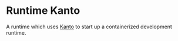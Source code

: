 # Runtime Kanto

A runtime which uses [Kanto](https://eclipse.dev/kanto/) to start up a containerized development runtime.
